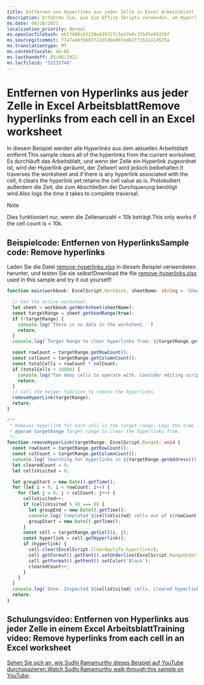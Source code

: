 ```yaml
---
title: Entfernen von Hyperlinks aus jeder Zelle in Excel Arbeitsblatt
description: Erfahren Sie, wie Sie Office Skripts verwenden, um Hyperlinks aus jeder Zelle in einem arbeitsblatt Excel entfernen.
ms.date: 04/28/2021
localization_priority: Normal
ms.openlocfilehash: eb5f486cb5228e639727c5ee7e6c335d5e94239f
ms.sourcegitcommit: f7a7aebfb687f2a35dbed07ed62ff352a114525a
ms.translationtype: MT
ms.contentlocale: de-DE
ms.lasthandoff: 05/06/2021
ms.locfileid: "52232746"
---
```

# <a name="remove-hyperlinks-from-each-cell-in-an-excel-worksheet"></a><span data-ttu-id="b70c2-103">Entfernen von Hyperlinks aus jeder Zelle in Excel Arbeitsblatt</span><span class="sxs-lookup"><span data-stu-id="b70c2-103">Remove hyperlinks from each cell in an Excel worksheet</span></span>

 <span data-ttu-id="b70c2-104">In diesem Beispiel werden alle Hyperlinks aus dem aktuellen Arbeitsblatt entfernt.</span><span class="sxs-lookup"><span data-stu-id="b70c2-104">This sample clears all of the hyperlinks from the current worksheet.</span></span> <span data-ttu-id="b70c2-105">Es durchläuft das Arbeitsblatt, und wenn der Zelle ein Hyperlink zugeordnet ist, wird der Hyperlink geräumt, der Zellwert wird jedoch beibehalten.</span><span class="sxs-lookup"><span data-stu-id="b70c2-105">It traverses the worksheet and if there is any hyperlink associated with the cell, it clears the hyperlink yet retains the cell value as is.</span></span> <span data-ttu-id="b70c2-106">Protokolliert außerdem die Zeit, die zum Abschließen der Durchquerung benötigt wird.</span><span class="sxs-lookup"><span data-stu-id="b70c2-106">Also logs the time it takes to complete traversal.</span></span>

> [!NOTE]
> <span data-ttu-id="b70c2-107">Dies funktioniert nur, wenn die Zellenanzahl < 10k beträgt.</span><span class="sxs-lookup"><span data-stu-id="b70c2-107">This only works if the cell count is < 10k.</span></span>

## <a name="sample-code-remove-hyperlinks"></a><span data-ttu-id="b70c2-108">Beispielcode: Entfernen von Hyperlinks</span><span class="sxs-lookup"><span data-stu-id="b70c2-108">Sample code: Remove hyperlinks</span></span>

<span data-ttu-id="b70c2-109">Laden Sie die Datei <a href="remove-hyperlinks.xlsx">remove-hyperlinks.xlsx</a> in diesem Beispiel verwendeten herunter, und testen Sie sie selbst!</span><span class="sxs-lookup"><span data-stu-id="b70c2-109">Download the file <a href="remove-hyperlinks.xlsx">remove-hyperlinks.xlsx</a> used in this sample and try it out yourself!</span></span>

```TypeScript
function main(workbook: ExcelScript.Workbook, sheetName: string = 'Sheet1') {

  // Get the active worksheet. 
  let sheet = workbook.getWorksheet(sheetName);
  const targetRange = sheet.getUsedRange(true);
  if (!targetRange) {
    console.log(`There is no data in the worksheet. `)
    return;
  }
  console.log(`Target Range to clear hyperlinks from: ${targetRange.getAddress()}`);

  const rowCount = targetRange.getRowCount();
  const colCount = targetRange.getColumnCount();
  const totalCells = rowCount * colCount;
  if (totalCells > 10000) {
    console.log("Too many cells to operate with. Consider editing script to use selected range and then remove hyperlinks in batches. " + targetRange.getAddress());
    return;
  }
  // Call the helper function to remove the hyperlinks. 
  removeHyperLink(targetRange);
  return;
}

/**
 * Removes hyperlink for each cell in the target range. Logs the time it takes to complete traversal.
 * @param targetRange Target range to clear the hyperlinks from.
 */
function removeHyperLink(targetRange: ExcelScript.Range): void {
  const rowCount = targetRange.getRowCount();
  const colCount = targetRange.getColumnCount();
  console.log(`Searching for hyperlinks in ${targetRange.getAddress()} which contains ${(rowCount * colCount)} cells`);
  let clearedCount = 0;
  let cellsVisited = 0;

  let groupStart = new Date().getTime();
  for (let i = 0; i < rowCount; i++) {
    for (let j = 0; j < colCount; j++) {
      cellsVisited++;
      if (cellsVisited % 50 === 0) {
        let groupEnd = new Date().getTime();
        console.log(`Completed ${cellsVisited} cells out of ${rowCount * colCount}. This group took: ${(groupEnd - groupStart) / 1000} seconds to complete.`);
        groupStart = new Date().getTime();
      }
      const cell = targetRange.getCell(i, j);
      const hyperlink = cell.getHyperlink();
      if (hyperlink) {
        cell.clear(ExcelScript.ClearApplyTo.hyperlinks);
        cell.getFormat().getFont().setUnderline(ExcelScript.RangeUnderlineStyle.none);
        cell.getFormat().getFont().setColor('Black');
        clearedCount++;
      }
    }
  }
  console.log(`Done. Inspected ${cellsVisited} cells. Cleared hyperlinks in: ${clearedCount} cells`);
  return;
}
```

## <a name="training-video-remove-hyperlinks-from-each-cell-in-an-excel-worksheet"></a><span data-ttu-id="b70c2-110">Schulungsvideo: Entfernen von Hyperlinks aus jeder Zelle in einem Excel Arbeitsblatt</span><span class="sxs-lookup"><span data-stu-id="b70c2-110">Training video: Remove hyperlinks from each cell in an Excel worksheet</span></span>

<span data-ttu-id="b70c2-111">[Sehen Sie sich an, wie Sudhi Ramamurthy dieses Beispiel auf YouTube durchspazieren.](https://youtu.be/v20fdinxpHU)</span><span class="sxs-lookup"><span data-stu-id="b70c2-111">[Watch Sudhi Ramamurthy walk through this sample on YouTube](https://youtu.be/v20fdinxpHU).</span></span>
